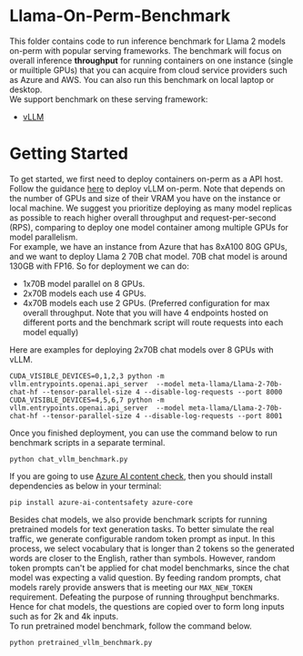 # Llama-On-Perm-Benchmark
This folder contains code to run inference benchmark for Llama 2 models on-perm with popular serving frameworks.
The benchmark will focus on overall inference **throughput** for running containers on one instance (single or muiltiple GPUs) that you can acquire from cloud service providers such as Azure and AWS. You can also run this benchmark on local laptop or desktop.  
We support benchmark on these serving framework:
* [vLLM](https://github.com/vllm-project/vllm)


# Getting Started
To get started, we first need to deploy containers on-perm as a API host. Follow the guidance [here](https://github.com/facebookresearch/llama-recipes/blob/main/demo_apps/llama-on-prem.md#setting-up-vllm-with-llama-2) to deploy vLLM on-perm.
Note that depends on the number of GPUs and size of their VRAM you have on the instance or local machine. We suggest you prioritize deploying as many model replicas as possible to reach higher overall throughput and request-per-second (RPS), comparing to deploy one model container among multiple GPUs for model parallelism.  
For example, we have an instance from Azure that has 8xA100 80G GPUs, and we want to deploy Llama 2 70B chat model. 70B chat model is around 130GB with FP16. So for deployment we can do:
* 1x70B model parallel on 8 GPUs.
* 2x70B models each use 4 GPUs.
* 4x70B models each use 2 GPUs. (Preferred configuration for max overall throughput. Note that you will have 4 endpoints hosted on different ports and the benchmark script will route requests into each model equally)

Here are examples for deploying 2x70B chat models over 8 GPUs with vLLM.
```
CUDA_VISIBLE_DEVICES=0,1,2,3 python -m vllm.entrypoints.openai.api_server  --model meta-llama/Llama-2-70b-chat-hf --tensor-parallel-size 4 --disable-log-requests --port 8000 
CUDA_VISIBLE_DEVICES=4,5,6,7 python -m vllm.entrypoints.openai.api_server  --model meta-llama/Llama-2-70b-chat-hf --tensor-parallel-size 4 --disable-log-requests --port 8001 
```
Once you finished deployment, you can use the command below to run benchmark scripts in a separate terminal. 

```
python chat_vllm_benchmark.py
```
If you are going to use [Azure AI content check](https://azure.microsoft.com/en-us/products/ai-services/ai-content-safety), then you should install dependencies as below in your terminal:
```
pip install azure-ai-contentsafety azure-core
```
Besides chat models, we also provide benchmark scripts for running pretrained models for text generation tasks. To better simulate the real traffic, we generate configurable random token prompt as input. In this process, we select vocabulary that is longer than 2 tokens so the generated words are closer to the English, rather than symbols.
However, random token prompts can't be applied for chat model benchmarks, since the chat model was expecting a valid question. By feeding random prompts, chat models rarely provide answers that is meeting our ```MAX_NEW_TOKEN``` requirement. Defeating the purpose of running throughput benchmarks. Hence for chat models, the questions are copied over to form long inputs such as for 2k and 4k inputs.   
To run pretrained model benchmark, follow the command below.
```
python pretrained_vllm_benchmark.py
```

